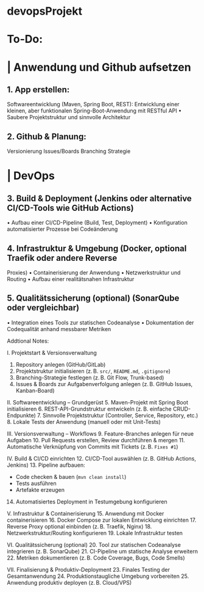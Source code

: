 # devopsProjekt


# To-Do:

# | Anwendung und Github aufsetzen
## 1. App erstellen: 
Softwareentwicklung (Maven, Spring Boot, REST): 
Entwicklung einer kleinen, aber funktionalen Spring-Boot-Anwendung mit RESTful API
• Saubere Projektstruktur und sinnvolle Architektur

## 2. Github & Planung:
Versionierung 
Issues/Boards
Branching Strategie

# | DevOps
## 3. Build & Deployment (Jenkins oder alternative CI/CD-Tools wie GitHub Actions)
• Aufbau einer CI/CD-Pipeline (Build, Test, Deployment)
• Konfiguration automatisierter Prozesse bei Codeänderung
## 4. Infrastruktur & Umgebung (Docker, optional Traefik oder andere Reverse
Proxies)
• Containerisierung der Anwendung
• Netzwerkstruktur und Routing
• Aufbau einer realitätsnahen Infrastruktur
## 5. Qualitätssicherung (optional) (SonarQube oder vergleichbar)
• Integration eines Tools zur statischen Codeanalyse
• Dokumentation der Codequalität anhand messbarer Metriken



Addtional Notes:

I. Projektstart & Versionsverwaltung
1. Repository anlegen (GitHub/GitLab)
2. Projektstruktur initialisieren (z. B. `src/`, `README.md`, `.gitignore`)
3. Branching-Strategie festlegen (z. B. Git Flow, Trunk-based)
4. Issues & Boards zur Aufgabenverfolgung anlegen (z. B. GitHub Issues, Kanban-Board)


II. Softwareentwicklung – Grundgerüst
5. Maven-Projekt mit Spring Boot initialisieren
6. REST-API-Grundstruktur entwickeln (z. B. einfache CRUD-Endpunkte)
7. Sinnvolle Projektstruktur (Controller, Service, Repository, etc.)
8. Lokale Tests der Anwendung (manuell oder mit Unit-Tests)


III. Versionsverwaltung – Workflows
9. Feature-Branches anlegen für neue Aufgaben
10. Pull Requests erstellen, Review durchführen & mergen
11. Automatische Verknüpfung von Commits mit Tickets (z. B. `Fixes #1`)


IV. Build & CI/CD einrichten
12. CI/CD-Tool auswählen (z. B. GitHub Actions, Jenkins)
13. Pipeline aufbauen:
- Code checken & bauen (`mvn clean install`)
- Tests ausführen
- Artefakte erzeugen
14. Automatisiertes Deployment in Testumgebung konfigurieren


V. Infrastruktur & Containerisierung
15. Anwendung mit Docker containerisieren
16. Docker Compose zur lokalen Entwicklung einrichten
17. Reverse Proxy optional einbinden (z. B. Traefik, Nginx)
18. Netzwerkstruktur/Routing konfigurieren
19. Lokale Infrastruktur testen


VI. Qualitätssicherung (optional)
20. Tool zur statischen Codeanalyse integrieren (z. B. SonarQube)
21. CI-Pipeline um statische Analyse erweitern
22. Metriken dokumentieren (z. B. Code Coverage, Bugs, Code Smells)


VII. Finalisierung & Produktiv-Deployment
23. Finales Testing der Gesamtanwendung
24. Produktionstaugliche Umgebung vorbereiten
25. Anwendung produktiv deployen (z. B. Cloud/VPS)



